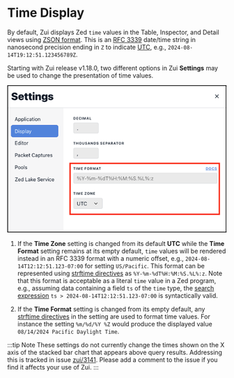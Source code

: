 # Time Display

By default, Zui displays Zed `time` values in the Table, Inspector,
and Detail views using [ZSON format](https://zed.brimdata.io/docs/formats/zson#23-primitive-values).
This is an [RFC 3339](https://datatracker.ietf.org/doc/html/rfc3339)
date/time string in nanosecond precision ending in `Z` to indicate
[UTC](https://en.wikipedia.org/wiki/Coordinated_Universal_Time), e.g.,
`2024-08-14T19:12:51.123456789Z`.

Starting with Zui release v1.18.0, two different options in Zui **Settings**
may be used to change the presentation of time values.

![Settings - Time](../media/Settings-Time.png)

1. If the **Time Zone** setting is changed from its default **UTC** while the
   **Time Format** setting remains at its empty default, `time` values will be
   rendered instead in an RFC 3339 format with a numeric offset, e.g.,
   `2024-08-14T12:12:51.123-07:00` for setting `US/Pacific`. This format can be
   represented using [strftime directives](https://github.com/samsonjs/strftime?tab=readme-ov-file#supported-specifiers)
   as `%Y-%m-%dT%H:%M:%S.%L%:z`. Note that this format is acceptable as a
   literal `time` value in a Zed program, e.g., assuming data containing a field
   `ts` of the `time` type, the [search expression](https://zed.brimdata.io/docs/language/search-expressions)
   `ts > 2024-08-14T12:12:51.123-07:00` is syntactically valid.

2. If the **Time Format** setting is changed from its empty default, any
   [strftime directives](https://github.com/samsonjs/strftime?tab=readme-ov-file#supported-specifiers)
   in the setting are used to format time values. For instance the setting
   `%m/%d/%Y %Z` would produce the displayed value `08/14/2024 Pacific Daylight Time`.

:::tip Note
These settings do not currently change the times shown on the X axis of the
stacked bar chart that appears above query results. Addressing this is tracked
in issue [zui/3141](https://github.com/brimdata/zui/issues/3141). Please add a
comment to the issue if you find it affects your use of Zui.
:::
